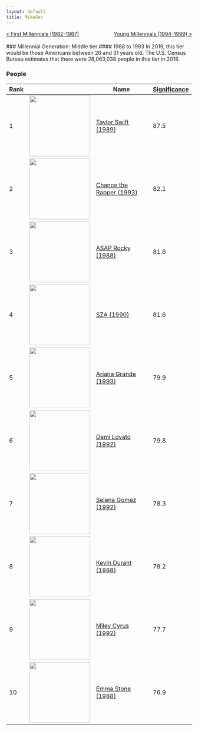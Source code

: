 ```yaml
---
layout: default
title: MikeGen
---
```

<div style="overflow: hidden"><a href="/mike-gen/generations/millennial-first.html" class="previous" style="float: left !important">&laquo; First Millennials (1982-1987)</a><a href="/mike-gen/generations/millennial-young.html" class="next" style="float: right !important">Young Millennials (1994-1999) &raquo;</a></div>
<br>
### Millennial Generation: Middle tier
#### 1988 to 1993
In 2019, this tier would be those Americans between 26 and 31 years old. The U.S. Census Bureau estimates that there were 28,063,038 people in this tier in 2018. 

### People

Rank |     | Name                               | <a href="/mike-gen/FAQ.html#Significance">Significance</a> 
---- | --- | ---------------------------------- | -------- 
1    | <img src="https://upload.wikimedia.org/wikipedia/commons/6/63/Taylor_Swift_2_-_2019_by_Glenn_Francis_%28cropped%29_2.jpg" width="165" /> | [Taylor Swift (1989)](https://en.wikipedia.org/wiki/Taylor_Swift) | 87.5
2    | <img src="https://upload.wikimedia.org/wikipedia/commons/0/03/Chance_the_Rapper_2018_February.png" width="165" /> | [Chance the Rapper (1993)](https://en.wikipedia.org/wiki/Chance_the_Rapper) | 82.1
3    | <img src="https://upload.wikimedia.org/wikipedia/commons/c/c1/A%24AP_Rocky_UIT_2013_%28cropped%29_%28cropped%29.jpg" width="165" /> | [ASAP Rocky (1988)](https://en.wikipedia.org/wiki/ASAP_Rocky) | 81.6
4    | <img src="https://upload.wikimedia.org/wikipedia/commons/3/38/SZA_CTRL_Tour_Toronto_2017_10_%28cropped%29.jpg" width="165" /> | [SZA (1990)](https://en.wikipedia.org/wiki/SZA_(singer)) | 81.6
5    | <img src="https://upload.wikimedia.org/wikipedia/commons/f/fb/Ariana_Grande_Elle_2018.png" width="165" /> | [Ariana Grande (1993)](https://en.wikipedia.org/wiki/Ariana_Grande) | 79.9
6    | <img src="https://upload.wikimedia.org/wikipedia/commons/c/cc/Demi_Lovato_3_%2842749539272%29_%28cropped%29.jpg" width="165" /> | [Demi Lovato (1992)](https://en.wikipedia.org/wiki/Demi_Lovato) | 79.8
7    | <img src="https://upload.wikimedia.org/wikipedia/commons/c/cd/Selena_Gomez_2016.png" width="165" /> | [Selena Gomez (1992)](https://en.wikipedia.org/wiki/Selena_Gomez) | 78.3
8    | <img src="https://upload.wikimedia.org/wikipedia/commons/f/fb/Golden_State_Warriors_Small_Forward_Kevin_Durant_%28cropped%29.jpg" width="165" /> | [Kevin Durant (1988)](https://en.wikipedia.org/wiki/Kevin_Durant) | 78.2
9    | <img src="https://upload.wikimedia.org/wikipedia/commons/3/34/170526-N-EO381-052_Miley_Cyrus_on_Today_show.jpg" width="165" /> | [Miley Cyrus (1992)](https://en.wikipedia.org/wiki/Miley_Cyrus) | 77.7
10   | <img src="https://upload.wikimedia.org/wikipedia/commons/9/9a/Emma_Stone_at_the_39th_Mill_Valley_Film_Festival_%28cropped%29.jpg" width="165" /> | [Emma Stone (1988)](https://en.wikipedia.org/wiki/Emma_Stone) | 76.9
